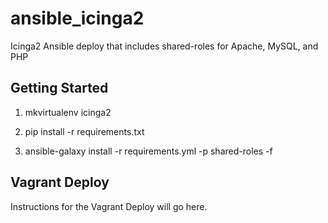 # ansible_icinga2

Icinga2 Ansible deploy that includes shared-roles for Apache, MySQL, and PHP

## Getting Started

1. mkvirtualenv icinga2

2. pip install -r requirements.txt

3. ansible-galaxy install -r requirements.yml -p shared-roles -f

## Vagrant Deploy

Instructions for the Vagrant Deploy will go here.
